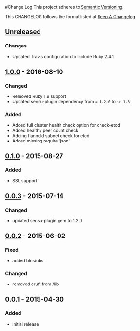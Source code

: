 #Change Log
This project adheres to [Semantic Versioning](http://semver.org/).

This CHANGELOG follows the format listed at [Keep A Changelog](http://keepachangelog.com/)

## [Unreleased]
### Changes
- Updated Travis configuration to include Ruby 2.4.1

## [1.0.0] - 2016-08-10
### Changed
- Removed Ruby 1.9 support
- Updated sensu-plugin dependency from `= 1.2.0` to `~> 1.3`

### Added
- Added full cluster health check option for check-etcd
- Added healthy peer count check
- Adding flanneld subnet check for etcd
- Added missing require 'json'

## [0.1.0] - 2015-08-27
### Added
- SSL support

## [0.0.3] - 2015-07-14
### Changed
- updated sensu-plugin gem to 1.2.0

## [0.0.2] - 2015-06-02
### Fixed
- added binstubs

### Changed
- removed cruft from /lib

## 0.0.1 - 2015-04-30
### Added
- initial release

[Unreleased]: https://github.com/sensu-plugins/sensu-plugins-etcd/compare/1.0.0...HEAD
[1.0.0]: https://github.com/sensu-plugins/sensu-plugins-etcd/compare/0.1.0...1.0.0
[0.1.0]: https://github.com/sensu-plugins/sensu-plugins-etcd/compare/0.0.3...0.1.0
[0.0.3]: https://github.com/sensu-plugins/sensu-plugins-etcd/compare/0.0.2...0.0.3
[0.0.2]: https://github.com/sensu-plugins/sensu-plugins-etcd/compare/0.0.1...0.0.2

